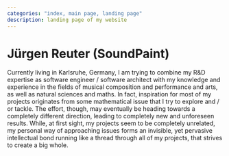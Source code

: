 ```yaml
---
categories: "index, main page, landing page"
description: landing page of my website
---
```


# Jürgen Reuter (SoundPaint)

<p>
  Currently living in Karlsruhe, Germany, I am trying to combine my
  R&amp;D expertise as software engineer / software architect with my
  knowledge and experience in the fields of musical composition and
  performance and arts, as well as natural sciences and maths.  In
  fact, inspiration for most of my projects originates from some
  mathematical issue that I try to explore and / or tackle.  The
  effort, though, may eventually be heading towards a completely
  different direction, leading to completely new and unforeseen
  results.  While, at first sight, my projects seem to be completely
  unrelated, my personal way of approaching issues forms an invisible,
  yet pervasive intellectual bond running like a thread through all of
  my projects, that strives to create a big whole.
</p>
